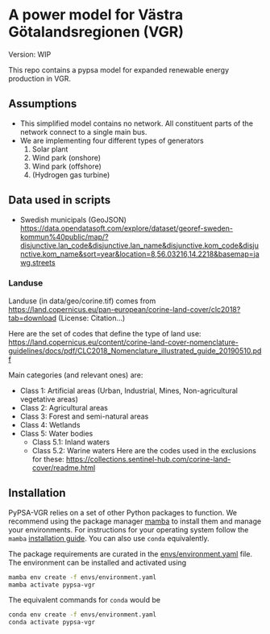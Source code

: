 # A power model for Västra Götalandsregionen (VGR)

Version: WIP

This repo contains a pypsa model for expanded renewable energy production in VGR.

## Assumptions

- This simplified model contains no network. All constituent parts of the network connect to a single main bus.
- We are implementing four different types of generators
  1. Solar plant
  2. Wind park (onshore)
  3. Wind park (offshore)
  4. (Hydrogen gas turbine)


## Data used in scripts

- Swedish municipals (GeoJSON)
https://data.opendatasoft.com/explore/dataset/georef-sweden-kommun%40public/map/?disjunctive.lan_code&disjunctive.lan_name&disjunctive.kom_code&disjunctive.kom_name&sort=year&location=8,56.03216,14.2218&basemap=jawg.streets


### Landuse

Landuse (in data/geo/corine.tif) comes from https://land.copernicus.eu/pan-european/corine-land-cover/clc2018?tab=download (License: Citation...)

Here are the set of codes that define the type of land use:
https://land.copernicus.eu/content/corine-land-cover-nomenclature-guidelines/docs/pdf/CLC2018_Nomenclature_illustrated_guide_20190510.pdf

Main categories (and relevant ones) are:
- Class 1: Artificial areas (Urban, Industrial, Mines, Non-agricultural vegetative areas)
- Class 2: Agricultural areas
- Class 3: Forest and semi-natural areas
- Class 4: Wetlands
- Class 5: Water bodies
  - Class 5.1: Inland waters
  - Class 5.2: Warine waters
Here are the codes used in the exclusions for these:
https://collections.sentinel-hub.com/corine-land-cover/readme.html




## Installation
PyPSA-VGR relies on a set of other Python packages to function.
We recommend using the package manager [mamba](https://mamba.readthedocs.io/en/latest/) to install them and manage your environments.
For instructions for your operating system follow the `mamba` [installation guide](https://mamba.readthedocs.io/en/latest/installation/mamba-installation.html).
You can also use ``conda`` equivalently.

The package requirements are curated in the [envs/environment.yaml](https://github.com/PyPSA/pypsa-vgr/blob/prototype/envs/environment.yaml) file.
The environment can be installed and activated using

```bash
mamba env create -f envs/environment.yaml
mamba activate pypsa-vgr
```

The equivalent commands for `conda` would be
```bash
conda env create -f envs/environment.yaml
conda activate pypsa-vgr
```
